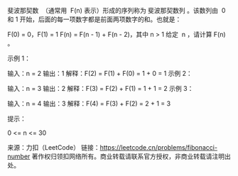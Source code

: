 斐波那契数  （通常用  F(n) 表示）形成的序列称为 斐波那契数列 。该数列由  0 和 1 开始，后面的每一项数字都是前面两项数字的和。也就是：

F(0) = 0，F(1) = 1
F(n) = F(n - 1) + F(n - 2)，其中 n > 1
给定  n ，请计算 F(n) 。



示例 1：

输入：n = 2
输出：1
解释：F(2) = F(1) + F(0) = 1 + 0 = 1
示例 2：

输入：n = 3
输出：2
解释：F(3) = F(2) + F(1) = 1 + 1 = 2
示例 3：

输入：n = 4
输出：3
解释：F(4) = F(3) + F(2) = 2 + 1 = 3



提示：

0 <= n <= 30

来源：力扣（LeetCode）
链接：https://leetcode.cn/problems/fibonacci-number
著作权归领扣网络所有。商业转载请联系官方授权，非商业转载请注明出处。
